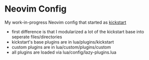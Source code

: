 # Neovim Config

My work-in-progress Neovim config that started as [kickstart](https://github.com/nvim-lua/kickstart.nvim.git)
- first difference is that I modularized a lot of the kickstart base into seperate files/directories
- kickstart's base plugins are in lua/plugins/kickstart
- custom plugins are in lua/custom/plugins/custom
- all plugins are loaded via lua/config/lazy-plugins.lua
